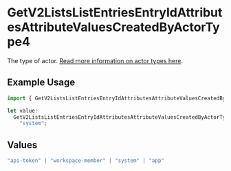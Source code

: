 # GetV2ListsListEntriesEntryIdAttributesAttributeValuesCreatedByActorType4

The type of actor. [Read more information on actor types here](/docs/actors).

## Example Usage

```typescript
import { GetV2ListsListEntriesEntryIdAttributesAttributeValuesCreatedByActorType4 } from "attio-js/models/operations/getv2listslistentriesentryidattributesattributevalues.js";

let value:
  GetV2ListsListEntriesEntryIdAttributesAttributeValuesCreatedByActorType4 =
    "system";
```

## Values

```typescript
"api-token" | "workspace-member" | "system" | "app"
```